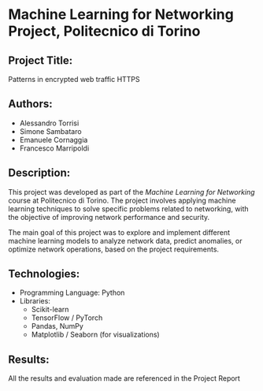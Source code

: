 # Machine Learning for Networking Project, Politecnico di Torino 

## Project Title: 
Patterns in encrypted web traffic HTTPS

## Authors:
- Alessandro Torrisi
- Simone Sambataro
- Emanuele Cornaggia 
- Francesco Marripoldi 

## Description:
This project was developed as part of the *Machine Learning for Networking* course at Politecnico di Torino. The project involves applying machine learning techniques to solve specific problems related to networking, with the objective of improving network performance and security.

The main goal of this project was to explore and implement different machine learning models to analyze network data, predict anomalies, or optimize network operations, based on the project requirements.


## Technologies:
- Programming Language: Python
- Libraries: 
  - Scikit-learn
  - TensorFlow / PyTorch
  - Pandas, NumPy
  - Matplotlib / Seaborn (for visualizations)
  

## Results:
All the results and evaluation made are referenced in the Project Report 


